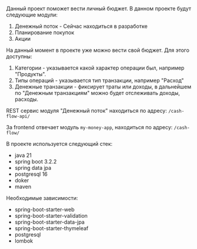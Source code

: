 Данный проект поможет вести личный бюджет.
В данном проекте будут следующие модули:
1) Денежный поток - Сейчас находиться в разработке
2) Планирование покупок
3) Акции

На данный момент в проекте уже можно вести свой бюджет. Для этого доступны:
1) Категории - указывается какой характер операции был, например "Продукты".
2) Типы операций - указывается тип транзакции, например "Расход"
3) Денежные транзакции - фиксирует траты или доходы, в дальнейшем по "Денежным транзакциям" можно будет отслеживать доходы, расходы.

REST сервис модуля "Денежный поток" находиться по адресу: `/cash-flow-api/`

За frontend отвечает модуль `my-money-app`, находиться по адресу: `/cash-flow/`

В проекте используется следующий стек:
- java 21
- spring boot 3.2.2
- spring data jpa
- postgresql 16
- doker
- maven

Необходимые зависимости:
- spring-boot-starter-web
- spring-boot-starter-validation
- spring-boot-starter-data-jpa
- spring-boot-starter-thymeleaf
- postgresql
- lombok